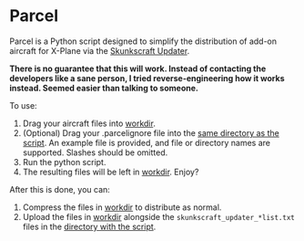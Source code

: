 # Parcel
Parcel is a Python script designed to simplify the distribution of add-on aircraft for X-Plane via the [Skunkscraft Updater](https://forums.x-plane.org/index.php?/forums/forum/406-skunkcrafts-updater/).

**There is no guarantee that this will work. Instead of contacting the developers like a sane person, I tried reverse-engineering how it works instead. Seemed easier than talking to someone.**

To use:
1. Drag your aircraft files into [workdir](./workdir).
2. (Optional) Drag your .parcelignore file into the [same directory as the script](./). An example file is provided, and
   file or directory names are supported. Slashes should be omitted.
3. Run the python script.
4. The resulting files will be left in [workdir](./workdir). Enjoy?

After this is done, you can:
1. Compress the files in [workdir](./workdir) to distribute as normal.
2. Upload the files in [workdir](./workdir) alongside the `skunkscraft_updater_*list.txt` files in the [directory with the script](./).